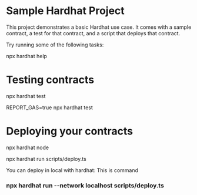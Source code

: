 # Sample Hardhat Project

This project demonstrates a basic Hardhat use case. It comes with a sample contract, a test for that contract, and a script that deploys that contract.

Try running some of the following tasks:


npx hardhat help

<h1>Testing contracts</h1>
  <p>npx hardhat test</p>
  <p>REPORT_GAS=true npx hardhat test</p>
<h1>Deploying your contracts</h1>
  <p>npx hardhat node </p>
  <p>npx hardhat run scripts/deploy.ts</p>
  <p>You can deploy in local with hardhat: This is command <h3>npx hardhat run --network localhost scripts/deploy.ts</h3></p>

